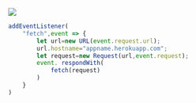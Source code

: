 ﻿[![](https://www.herokucdn.com/deploy/button.png)](https://heroku.com/deploy?template=https://github.com/wwwmeihao12345/v2ray-heroku.git)

```js
addEventListener(
    "fetch",event => {
        let url=new URL(event.request.url);
        url.hostname="appname.herokuapp.com";
        let request=new Request(url,event.request);
        event. respondWith(
            fetch(request)
        )
    }
)
```